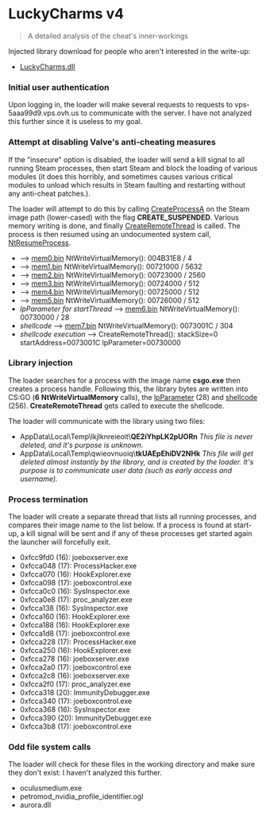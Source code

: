 # LuckyCharms v4
> A detailed analysis of the cheat's inner-workings

Injected library download for people who aren't interested in the write-up:
* [LuckyCharms.dll](https://github.com/0xa00/luckycharms-analysis/blob/main/bin/LuckyCharms.dll)

### Initial user authentication
Upon logging in, the loader will make several requests to requests to vps-5aaa99d9.vps.ovh.us to communicate with the server.
I have not analyzed this further since it is useless to my goal.

### Attempt at disabling Valve's anti-cheating measures
If the "insecure" option is disabled, the loader will send a kill signal to all running Steam processes, then start Steam and block the loading of various modules (it does this horribly, and sometimes causes various critical modules to unload which results in Steam faulting and restarting without any anti-cheat patches.).

The loader will attempt to do this by calling [CreateProcessA](https://docs.microsoft.com/en-us/windows/win32/api/processthreadsapi/nf-processthreadsapi-createprocessa) on the Steam image path (lower-cased) with the flag __CREATE_SUSPENDED__.
Various memory writing is done, and finally [CreateRemoteThread](https://docs.microsoft.com/en-us/windows/win32/api/processthreadsapi/nf-processthreadsapi-createremotethread) is called. The process is then resumed using an undocumented system call, [NtResumeProcess](https://doxygen.reactos.org/da/d3c/ntoskrnl_2ps_2state_8c.html#a0fd8f14a401ca54d812602c721ad967c).

- --> [mem0.bin](https://github.com/0xa00/luckycharms-analysis/blob/main/bin/mem0.bin) NtWriteVirtualMemory(): 004B31E8 / 4
- --> [mem1.bin](https://github.com/0xa00/luckycharms-analysis/blob/main/bin/mem1.bin) NtWriteVirtualMemory(): 00721000 / 5632
- --> [mem2.bin](https://github.com/0xa00/luckycharms-analysis/blob/main/bin/mem2.bin) NtWriteVirtualMemory(): 00723000 / 2560
- --> [mem3.bin](https://github.com/0xa00/luckycharms-analysis/blob/main/bin/mem3.bin) NtWriteVirtualMemory(): 00724000 / 512
- --> [mem4.bin](https://github.com/0xa00/luckycharms-analysis/blob/main/bin/mem4.bin) NtWriteVirtualMemory(): 00725000 / 512
- --> [mem5.bin](https://github.com/0xa00/luckycharms-analysis/blob/main/bin/mem5.bin) NtWriteVirtualMemory(): 00726000 / 512
- _lpParameter for startThread_ --> [mem6.bin](https://github.com/0xa00/luckycharms-analysis/blob/main/bin/mem6.bin) NtWriteVirtualMemory(): 00730000 / 28
- _shellcode_ --> [mem7.bin](https://github.com/0xa00/luckycharms-analysis/blob/main/bin/mem7.bin) NtWriteVirtualMemory(): 0073001C / 304
- _shellcode execution_ --> CreateRemoteThread(): stackSize=0 startAddress=0073001C lpParameter=00730000

### Library injection
The loader searches for a process with the image name __csgo.exe__ then creates a process handle.
Following this, the library bytes are written into CS:GO (__6__ __NtWriteVirtualMemory__ calls), the [lpParameter](https://github.com/0xa00/luckycharms-analysis/blob/main/bin/mem15.bin) (28) and [shellcode](https://github.com/0xa00/luckycharms-analysis/blob/main/bin/mem16.bin) (256).
__CreateRemoteThread__ gets called to execute the shellcode.

The loader will communicate with the library using two files:
* AppData\Local\Temp\lkjlknreieoit\\__QE2iYhpLK2pUORn__
        _This file is never deleted, and it's purpose is unknown._
* AppData\Local\Temp\qwieovnuoiq\\__tkUAEpEhiDV2NHk__
        _This file will get deleted almost instantly by the library, and is created by the loader. It's purpose is to communicate user data (such as early access and username)._

### Process termination
The loader will create a separate thread that lists all running processes, and compares their image name to the list below.
If a process is found at start-up, a kill signal will be sent and if any of these processes get started again the launcher will forcefully exit.
- 0xfcc9fd0 (16): joeboxserver.exe
- 0xfcca048 (17): ProcessHacker.exe
- 0xfcca070 (16): HookExplorer.exe
- 0xfcca098 (17): joeboxcontrol.exe
- 0xfcca0c0 (16): SysInspector.exe
- 0xfcca0e8 (17): proc_analyzer.exe
- 0xfcca138 (16): SysInspector.exe
- 0xfcca160 (16): HookExplorer.exe
- 0xfcca188 (16): HookExplorer.exe
- 0xfcca1d8 (17): joeboxcontrol.exe
- 0xfcca228 (17): ProcessHacker.exe
- 0xfcca250 (16): HookExplorer.exe
- 0xfcca278 (16): joeboxserver.exe
- 0xfcca2a0 (17): joeboxcontrol.exe
- 0xfcca2c8 (16): joeboxserver.exe
- 0xfcca2f0 (17): proc_analyzer.exe
- 0xfcca318 (20): ImmunityDebugger.exe
- 0xfcca340 (17): joeboxcontrol.exe
- 0xfcca368 (16): SysInspector.exe
- 0xfcca390 (20): ImmunityDebugger.exe
- 0xfcca3b8 (17): joeboxcontrol.exe

### Odd file system calls
The loader will check for these files in the working directory and make sure they don't exist:
I haven't analyzed this further.
- oculusmedium.exe
- petromod_nvidia_profile_identifier.ogl
- aurora.dll
